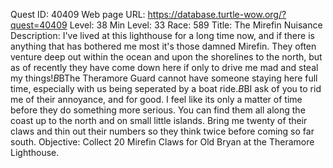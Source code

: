 Quest ID: 40409
Web page URL: https://database.turtle-wow.org/?quest=40409
Level: 38
Min Level: 33
Race: 589
Title: The Mirefin Nuisance
Description: I've lived at this lighthouse for a long time now, and if there is anything that has bothered me most it's those damned Mirefin. They often venture deep out within the ocean and upon the shorelines to the north, but as of recently they have come down here if only to drive me mad and steal my things!$B$BThe Theramore Guard cannot have someone staying here full time, especially with us being seperated by a boat ride.$B$BI ask of you to rid me of their annoyance, and for good. I feel like its only a matter of time before they do something more serious. You can find them all along the coast up to the north and on small little islands. Bring me twenty of their claws and thin out their numbers so they think twice before coming so far south.
Objective: Collect 20 Mirefin Claws for Old Bryan at the Theramore Lighthouse.
